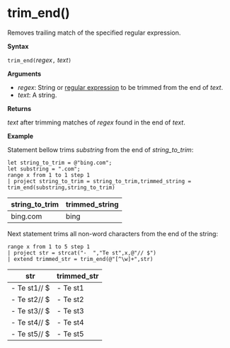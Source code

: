 # trim_end()

Removes trailing match of the specified regular expression.

**Syntax**

`trim_end(`*regex*`,` *text*`)`

**Arguments**

* *regex*: String or [regular expression](query_language_re2.md) to be trimmed from the end of *text*.  
* *text*: A string.

**Returns**

*text* after trimming matches of *regex* found in the end of *text*.

**Example**

Statement bellow trims *substring*  from the end of *string_to_trim*:

<!-- csl -->
```
let string_to_trim = @"bing.com";
let substring = ".com";
range x from 1 to 1 step 1
| project string_to_trim = string_to_trim,trimmed_string = trim_end(substring,string_to_trim)
```

|string_to_trim|trimmed_string|
|---|---|
|bing.com|bing|

Next statement trims all non-word characters from the end of the string:

<!-- csl -->
```
range x from 1 to 5 step 1
| project str = strcat("-  ","Te st",x,@"// $")
| extend trimmed_str = trim_end(@"[^\w]+",str)
```

|str|trimmed_str|
|---|---|
|-  Te st1// $|-  Te st1|
|-  Te st2// $|-  Te st2|
|-  Te st3// $|-  Te st3|
|-  Te st4// $|-  Te st4|
|-  Te st5// $|-  Te st5|

 
